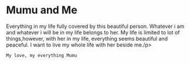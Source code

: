 # Mumu and Me  
<p>Everything in my life fully covered by this beautiful person. Whatever i am and whatever i will be in my life belongs to her.
My life is limited to lot of things,however, with her in my life, everything seems beautiful and peaceful.
I want to live my whole life with her beside me./p>  

`My love, my everything Mumu`
